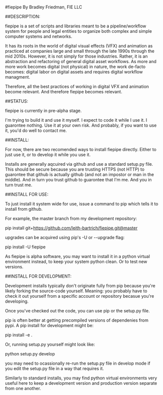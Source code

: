 #fiepipe
By Bradley Friedman, FIE LLC

##DESCRIPTION:

fiepipe is a set of scripts and libraries meant to be a pipeline/workflow
system for people and legal entities to organize both complex and simple
computer systems and networks.

It has its roots in the world of digital visual effects (VFX) and
animation as practiced at companies large and small through the late
1990s through the mid 2010s.
However, it is not simply for those industries.  Rather, it is an abstraction
and refactoring of general digital asset workflows.  As more and more work
becomes digital (not physical) in nature, the work de-facto becomes:
digital labor on digital assets and requires digital workflow managment.

Therefore, all the best practices of working in digital VFX and animation
become relevant.  And therefore fiepipe becomes relevant.

##STATUS:

fiepipe is currently in pre-alpha stage.

I'm trying to build it and use it myself.  I expect to code it while I use it.
I guarontee nothing.  Use it at your own risk.  And probably, if you want to use
it, you'd do well to contact me.


##INSTALL:

For now, there are two recomended ways to install fiepipe directly.  Either
to just use it, or to develop it while you use it.

Installs are generally aqcuired via github and use a standard setup.py file.
This should be secure because you are trusting HTTPS (not HTTP) to guarontee that github is
actually github (and not an impostor or man in the middle).  And in turn you trust github
to guarontee that I'm me.  And you in turn trust me.


##INSTALL FOR USE:

To just install it system wide for use, issue a command to pip which tells it to install from github.

For example, the master branch from my development repository:

pip install git+https://github.com/leith-bartrich/fiepipe.git@master

upgrades can be acquired using pip's -U or --upgrade flag:

pip install -U fiepipe

As fiepipe is alpha software, you may want to install it in a python virtual environment instead, to keep
your system python clean.  Or to test new versions.


##INSTALL FOR DEVELOPMENT:

Development installs typically don't originate fully from pip because you're likely forking the
source-code yourself.  Meaning: you probably have to check it out yourself from a specific
account or repository becasue you're developing.

Once you've checked out the code, you can use pip or the setup.py file.

pip is often better at getting precompiled versions of dependenies from pypi.  A pip
install for development might be:

pip install -e .

Or, running setup.py yourself might look like:

python setup.py develop

you may need to ocassionally re-run the setup.py file in develop mode if you edit the setup.py file
in a way that requires it.

Similarly to standard installs, you may find python virtual environments very useful here to keep
a development version and production version separate from one another.
